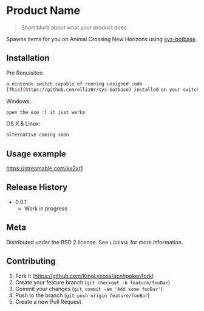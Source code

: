 # Product Name
> Short blurb about what your product does.

Spawns items for you on Animal Crossing New Horizons using [sys-botbase](https://github.com/olliz0r/sys-botbase).


## Installation

Pre Requisites:
```sh
a nintendo switch capable of running unsigned code
[This](https://github.com/olliz0r/sys-botbase) installed on your switch.
```

Windows:

```sh
open the exe :) it just werks
```

OS X & Linux:

```sh
alternative coming soon
```



## Usage example

https://streamable.com/kx2xr1


## Release History

* 0.0.1
    * Work in progress

## Meta

Distributed under the BSD 2 license. See ``LICENSE`` for more information.

## Contributing

1. Fork it (<https://github.com/KingLycosa/acnhpoker/fork>)
2. Create your feature branch (`git checkout -b feature/fooBar`)
3. Commit your changes (`git commit -am 'Add some fooBar'`)
4. Push to the branch (`git push origin feature/fooBar`)
5. Create a new Pull Request
